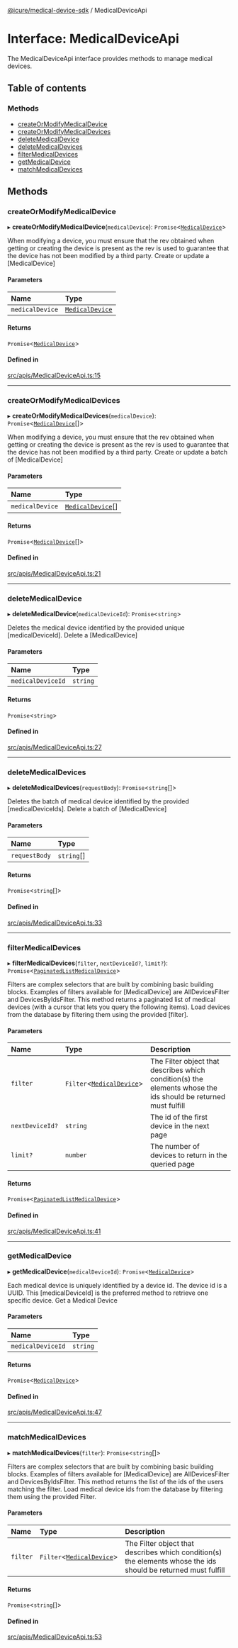 [@icure/medical-device-sdk](../modules.md) / MedicalDeviceApi

# Interface: MedicalDeviceApi

The MedicalDeviceApi interface provides methods to manage medical devices.

## Table of contents

### Methods

- [createOrModifyMedicalDevice](MedicalDeviceApi.md#createormodifymedicaldevice)
- [createOrModifyMedicalDevices](MedicalDeviceApi.md#createormodifymedicaldevices)
- [deleteMedicalDevice](MedicalDeviceApi.md#deletemedicaldevice)
- [deleteMedicalDevices](MedicalDeviceApi.md#deletemedicaldevices)
- [filterMedicalDevices](MedicalDeviceApi.md#filtermedicaldevices)
- [getMedicalDevice](MedicalDeviceApi.md#getmedicaldevice)
- [matchMedicalDevices](MedicalDeviceApi.md#matchmedicaldevices)

## Methods

### createOrModifyMedicalDevice

▸ **createOrModifyMedicalDevice**(`medicalDevice`): `Promise`<[`MedicalDevice`](../classes/MedicalDevice.md)\>

When modifying a device, you must ensure that the rev obtained when getting or creating the device is present as the rev is used to guarantee that the device has not been modified by a third party.
Create or update a [MedicalDevice]

#### Parameters

| Name | Type |
| :------ | :------ |
| `medicalDevice` | [`MedicalDevice`](../classes/MedicalDevice.md) |

#### Returns

`Promise`<[`MedicalDevice`](../classes/MedicalDevice.md)\>

#### Defined in

[src/apis/MedicalDeviceApi.ts:15](https://github.com/icure/icure-medical-device-js-sdk/blob/3aae8f0/src/apis/MedicalDeviceApi.ts#L15)

___

### createOrModifyMedicalDevices

▸ **createOrModifyMedicalDevices**(`medicalDevice`): `Promise`<[`MedicalDevice`](../classes/MedicalDevice.md)[]\>

When modifying a device, you must ensure that the rev obtained when getting or creating the device is present as the rev is used to guarantee that the device has not been modified by a third party.
Create or update a batch of [MedicalDevice]

#### Parameters

| Name | Type |
| :------ | :------ |
| `medicalDevice` | [`MedicalDevice`](../classes/MedicalDevice.md)[] |

#### Returns

`Promise`<[`MedicalDevice`](../classes/MedicalDevice.md)[]\>

#### Defined in

[src/apis/MedicalDeviceApi.ts:21](https://github.com/icure/icure-medical-device-js-sdk/blob/3aae8f0/src/apis/MedicalDeviceApi.ts#L21)

___

### deleteMedicalDevice

▸ **deleteMedicalDevice**(`medicalDeviceId`): `Promise`<`string`\>

Deletes the medical device identified by the provided unique [medicalDeviceId].
Delete a [MedicalDevice]

#### Parameters

| Name | Type |
| :------ | :------ |
| `medicalDeviceId` | `string` |

#### Returns

`Promise`<`string`\>

#### Defined in

[src/apis/MedicalDeviceApi.ts:27](https://github.com/icure/icure-medical-device-js-sdk/blob/3aae8f0/src/apis/MedicalDeviceApi.ts#L27)

___

### deleteMedicalDevices

▸ **deleteMedicalDevices**(`requestBody`): `Promise`<`string`[]\>

Deletes the batch of medical device identified by the provided [medicalDeviceIds].
Delete a batch of [MedicalDevice]

#### Parameters

| Name | Type |
| :------ | :------ |
| `requestBody` | `string`[] |

#### Returns

`Promise`<`string`[]\>

#### Defined in

[src/apis/MedicalDeviceApi.ts:33](https://github.com/icure/icure-medical-device-js-sdk/blob/3aae8f0/src/apis/MedicalDeviceApi.ts#L33)

___

### filterMedicalDevices

▸ **filterMedicalDevices**(`filter`, `nextDeviceId?`, `limit?`): `Promise`<[`PaginatedListMedicalDevice`](../classes/PaginatedListMedicalDevice.md)\>

Filters are complex selectors that are built by combining basic building blocks. Examples of filters available for [MedicalDevice] are AllDevicesFilter and DevicesByIdsFilter. This method returns a paginated list of medical devices (with a cursor that lets you query the following items).
Load devices from the database by filtering them using the provided [filter].

#### Parameters

| Name | Type | Description |
| :------ | :------ | :------ |
| `filter` | `Filter`<[`MedicalDevice`](../classes/MedicalDevice.md)\> | The Filter object that describes which condition(s) the elements whose the ids should be returned must fulfill |
| `nextDeviceId?` | `string` | The id of the first device in the next page |
| `limit?` | `number` | The number of devices to return in the queried page |

#### Returns

`Promise`<[`PaginatedListMedicalDevice`](../classes/PaginatedListMedicalDevice.md)\>

#### Defined in

[src/apis/MedicalDeviceApi.ts:41](https://github.com/icure/icure-medical-device-js-sdk/blob/3aae8f0/src/apis/MedicalDeviceApi.ts#L41)

___

### getMedicalDevice

▸ **getMedicalDevice**(`medicalDeviceId`): `Promise`<[`MedicalDevice`](../classes/MedicalDevice.md)\>

Each medical device is uniquely identified by a device id. The device id is a UUID. This [medicalDeviceId] is the preferred method to retrieve one specific device.
Get a Medical Device

#### Parameters

| Name | Type |
| :------ | :------ |
| `medicalDeviceId` | `string` |

#### Returns

`Promise`<[`MedicalDevice`](../classes/MedicalDevice.md)\>

#### Defined in

[src/apis/MedicalDeviceApi.ts:47](https://github.com/icure/icure-medical-device-js-sdk/blob/3aae8f0/src/apis/MedicalDeviceApi.ts#L47)

___

### matchMedicalDevices

▸ **matchMedicalDevices**(`filter`): `Promise`<`string`[]\>

Filters are complex selectors that are built by combining basic building blocks. Examples of filters available for [MedicalDevice] are AllDevicesFilter and DevicesByIdsFilter. This method returns the list of the ids of the users matching the filter.
Load medical device ids from the database by filtering them using the provided Filter.

#### Parameters

| Name | Type | Description |
| :------ | :------ | :------ |
| `filter` | `Filter`<[`MedicalDevice`](../classes/MedicalDevice.md)\> | The Filter object that describes which condition(s) the elements whose the ids should be returned must fulfill |

#### Returns

`Promise`<`string`[]\>

#### Defined in

[src/apis/MedicalDeviceApi.ts:53](https://github.com/icure/icure-medical-device-js-sdk/blob/3aae8f0/src/apis/MedicalDeviceApi.ts#L53)
